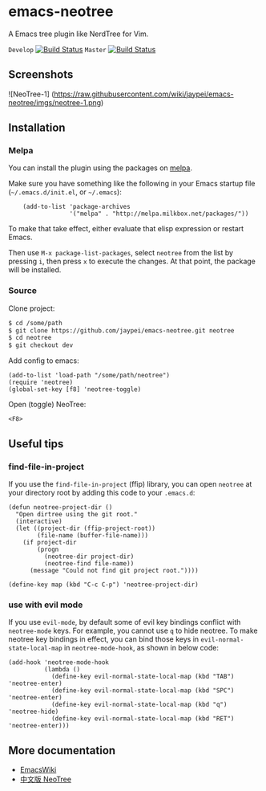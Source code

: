 # emacs-neotree #

A Emacs tree plugin like NerdTree for Vim.

`Develop` [![Build Status](https://travis-ci.org/jaypei/emacs-neotree.svg?branch=dev)](https://travis-ci.org/jaypei/emacs-neotree)
`Master` [![Build Status](https://travis-ci.org/jaypei/emacs-neotree.svg?branch=master)](https://travis-ci.org/jaypei/emacs-neotree)


## Screenshots ##

![NeoTree-1] (https://raw.githubusercontent.com/wiki/jaypei/emacs-neotree/imgs/neotree-1.png)

## Installation ##

### Melpa

You can install the plugin using the packages on [melpa](http://melpa.milkbox.net/).

Make sure you have something like the following in your Emacs startup file (`~/.emacs.d/init.el`, or `~/.emacs`):

```elisp
    (add-to-list 'package-archives
                 '("melpa" . "http://melpa.milkbox.net/packages/"))
```

To make that take effect, either evaluate that elisp expression or restart Emacs.

Then use `M-x package-list-packages`, select `neotree` from
the list by pressing `i`, then press `x` to execute the changes. At
that point, the package will be installed.


### Source

Clone project:
```sh
$ cd /some/path
$ git clone https://github.com/jaypei/emacs-neotree.git neotree
$ cd neotree
$ git checkout dev
```

Add config to emacs:

```elisp
(add-to-list 'load-path "/some/path/neotree")
(require 'neotree)
(global-set-key [f8] 'neotree-toggle)
```

Open (toggle) NeoTree:

```
<F8>
```

## Useful tips

### find-file-in-project

If you use the `find-file-in-project` (ffip) library, you can open `neotree` at your directory root by
adding this code to your `.emacs.d`:

```elisp
(defun neotree-project-dir ()
  "Open dirtree using the git root."
  (interactive)
  (let ((project-dir (ffip-project-root))
        (file-name (buffer-file-name)))
    (if project-dir
        (progn
          (neotree-dir project-dir)
          (neotree-find file-name))
      (message "Could not find git project root."))))

(define-key map (kbd "C-c C-p") 'neotree-project-dir)
```


### use with evil mode

If you use `evil-mode`, by default some of evil key bindings conflict with `neotree-mode` keys. For example, you cannot use `q` to hide neotree. To make neotree key bindings in effect, you can bind those keys in `evil-normal-state-local-map` in `neotree-mode-hook`, as shown in below code:

```elisp
(add-hook 'neotree-mode-hook
          (lambda ()
            (define-key evil-normal-state-local-map (kbd "TAB") 'neotree-enter)
            (define-key evil-normal-state-local-map (kbd "SPC") 'neotree-enter)
            (define-key evil-normal-state-local-map (kbd "q") 'neotree-hide)
            (define-key evil-normal-state-local-map (kbd "RET") 'neotree-enter)))
```


## More documentation ##

* [EmacsWiki](http://www.emacswiki.org/emacs/NeoTree)
* [中文版 NeoTree](http://www.emacswiki.org/emacs-zh/NeoTree_%E4%B8%AD%E6%96%87wiki)
